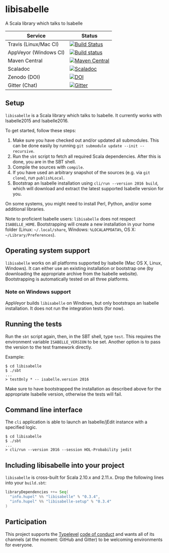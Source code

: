 # libisabelle

 A Scala library which talks to Isabelle

| Service                   | Status |
| ------------------------- | ------ |
| Travis (Linux/Mac CI)     | [![Build Status](https://travis-ci.org/larsrh/libisabelle.svg?branch=master)](https://travis-ci.org/larsrh/libisabelle) |
| AppVeyor (Windows CI)     | [![Build status](https://ci.appveyor.com/api/projects/status/uuafgv21ragvoqei/branch/master?svg=true)](https://ci.appveyor.com/project/larsrh/libisabelle/branch/master) |
| Maven Central             | [![Maven Central](https://img.shields.io/maven-central/v/info.hupel/libisabelle_2.11.svg?label=latest%20release%20for%202.11)](https://search.maven.org/#search%7Cga%7C1%7Cg%3A%22info.hupel%22%20AND%20a%3A%22libisabelle_2.11%22) |
| Scaladoc                  | [![Scaladoc](http://javadoc-badge.appspot.com/info.hupel/libisabelle-docs_2.11.svg?label=scaladoc)](http://javadoc-badge.appspot.com/info.hupel/libisabelle-docs_2.11) |
| Zenodo (DOI)              | [![DOI](https://zenodo.org/badge/19880/larsrh/libisabelle.svg)](https://zenodo.org/badge/latestdoi/19880/larsrh/libisabelle) |
| Gitter (Chat)             | [![Gitter](https://badges.gitter.im/Join%20Chat.svg)](https://gitter.im/larsrh/libisabelle) |


## Setup

`libisabelle` is a Scala library which talks to Isabelle.
It currently works with Isabelle2015 and Isabelle2016.

To get started, follow these steps:

1. Make sure you have checked out and/or updated all submodules.
   This can be done easily by running `git submodule update --init --recursive`.
2. Run the `sbt` script to fetch all required Scala dependencies.
   After this is done, you are in the SBT shell.
3. Compile the sources with `compile`.
4. If you have used an arbitrary snapshot of the sources (e.g. via `git clone`), run `publishLocal`.
5. Bootstrap an Isabelle installation using `cli/run --version 2016 build`, which will download and extract the latest supported Isabelle version for you.

On some systems, you might need to install Perl, Python, and/or some additional libraries.

Note to proficient Isabelle users:
`libisabelle` does not respect `ISABELLE_HOME`.
Bootstrapping will create a new installation in your home folder (Linux: `~/.local/share`, Windows: `%LOCALAPPDATA%`, OS X: `~/Library/Preferences`).


## Operating system support

`libisabelle` works on all platforms supported by Isabelle (Mac OS X, Linux, Windows).
It can either use an existing installation or bootstrap one (by downloading the appropriate archive from the Isabelle website).
Bootstrapping is automatically tested on all three platforms.

### Note on Windows support

AppVeyor builds `libisabelle` on Windows, but only bootstraps an Isabelle installation.
It does not run the integration tests (for now).


## Running the tests

Run the `sbt` script again, then, in the SBT shell, type `test`.
This requires the environment variable `ISABELLE_VERSION` to be set.
Another option is to pass the version to the test framework directly.

Example:

```
$ cd libisabelle
$ ./sbt
...
> testOnly * -- isabelle.version 2016
```

Make sure to have bootstrapped the installation as described above for the appropriate Isabelle version, otherwise the tests will fail.


## Command line interface

The `cli` application is able to launch an Isabelle/jEdit instance with a specified logic.

```
$ cd libisabelle
$ ./sbt
...
> cli/run --version 2016 --session HOL-Probability jedit
```


## Including libisabelle into your project

`libisabelle` is cross-built for Scala 2.10.x and 2.11.x.
Drop the following lines into your `build.sbt`:

```scala
libraryDependencies ++= Seq(
  "info.hupel" %% "libisabelle" % "0.3.4",
  "info.hupel" %% "libisabelle-setup" % "0.3.4"
)
```


## Participation

This project supports the [Typelevel][typelevel] [code of conduct][codeofconduct] and wants all of its channels (at the moment: GitHub and Gitter) to be welcoming environments for everyone.

[typelevel]: http://typelevel.org/
[codeofconduct]: http://typelevel.org/conduct.html
